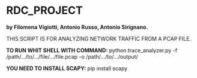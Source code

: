 # RDC_PROJECT
**by Filomena Vigiotti, Antonio Russo, Antonio Sirignano.**

THIS SCRIPT IS FOR ANALYZING NETWORK TRAFFIC FROM A PCAP FILE.

**TO RUN WHIT SHELL WITH COMMAND:**     python trace_analyzer.py -f /path/.../to/.../file/.../file.pcap -o /path/.../to/.../output/


**YOU NEED TO INSTALL SCAPY:**           pip install scapy
